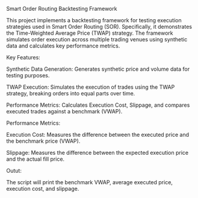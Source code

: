 Smart Order Routing Backtesting Framework

This project implements a backtesting framework for testing execution strategies used in Smart Order Routing (SOR). 
Specifically, it demonstrates the Time-Weighted Average Price (TWAP) strategy. The framework simulates order execution across multiple trading venues using synthetic data and calculates key performance metrics.

Key Features:

Synthetic Data Generation: Generates synthetic price and volume data for testing purposes.

TWAP Execution: Simulates the execution of trades using the TWAP strategy, breaking orders into equal parts over time.

Performance Metrics: Calculates Execution Cost, Slippage, and compares executed trades against a benchmark (VWAP).

Performance Metrics:

Execution Cost: Measures the difference between the executed price and the benchmark price (VWAP).

Slippage: Measures the difference between the expected execution price and the actual fill price.

Outut:

The script will print the benchmark VWAP, average executed price, execution cost, and slippage.
